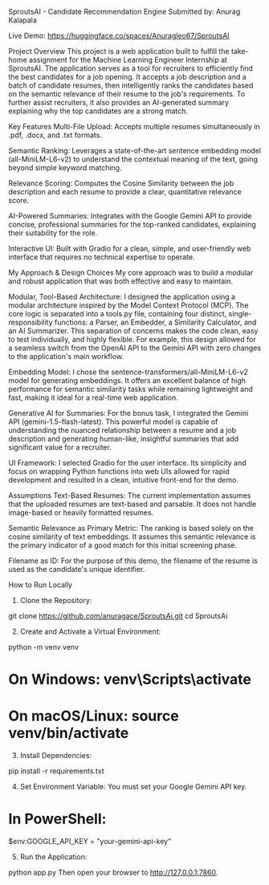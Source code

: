 SproutsAI - Candidate Recommendation Engine
Submitted by: Anurag Kalapala

Live Demo: https://huggingface.co/spaces/Anuragleo67/SproutsAI

Project Overview
This project is a web application built to fulfill the take-home assignment for the Machine Learning Engineer Internship at SproutsAI. The application serves as a tool for recruiters to efficiently find the best candidates for a job opening. It accepts a job description and a batch of candidate resumes, then intelligently ranks the candidates based on the semantic relevance of their resume to the job's requirements. To further assist recruiters, it also provides an AI-generated summary explaining why the top candidates are a strong match.

Key Features
Multi-File Upload: Accepts multiple resumes simultaneously in .pdf, .docx, and .txt formats.

Semantic Ranking: Leverages a state-of-the-art sentence embedding model (all-MiniLM-L6-v2) to understand the contextual meaning of the text, going beyond simple keyword matching.

Relevance Scoring: Computes the Cosine Similarity between the job description and each resume to provide a clear, quantitative relevance score.

AI-Powered Summaries: Integrates with the Google Gemini API to provide concise, professional summaries for the top-ranked candidates, explaining their suitability for the role.

Interactive UI: Built with Gradio for a clean, simple, and user-friendly web interface that requires no technical expertise to operate.

My Approach & Design Choices
My core approach was to build a modular and robust application that was both effective and easy to maintain.

Modular, Tool-Based Architecture: I designed the application using a modular architecture inspired by the Model Context Protocol (MCP). The core logic is separated into a tools.py file, containing four distinct, single-responsibility functions: a Parser, an Embedder, a Similarity Calculator, and an AI Summarizer. This separation of concerns makes the code clean, easy to test individually, and highly flexible. For example, this design allowed for a seamless switch from the OpenAI API to the Gemini API with zero changes to the application's main workflow.

Embedding Model: I chose the sentence-transformers/all-MiniLM-L6-v2 model for generating embeddings. It offers an excellent balance of high performance for semantic similarity tasks while remaining lightweight and fast, making it ideal for a real-time web application.

Generative AI for Summaries: For the bonus task, I integrated the Gemini API (gemini-1.5-flash-latest). This powerful model is capable of understanding the nuanced relationship between a resume and a job description and generating human-like, insightful summaries that add significant value for a recruiter.

UI Framework: I selected Gradio for the user interface. Its simplicity and focus on wrapping Python functions into web UIs allowed for rapid development and resulted in a clean, intuitive front-end for the demo.

Assumptions
Text-Based Resumes: The current implementation assumes that the uploaded resumes are text-based and parsable. It does not handle image-based or heavily formatted resumes.

Semantic Relevance as Primary Metric: The ranking is based solely on the cosine similarity of text embeddings. It assumes this semantic relevance is the primary indicator of a good match for this initial screening phase.

Filename as ID: For the purpose of this demo, the filename of the resume is used as the candidate's unique identifier.

How to Run Locally
1. Clone the Repository:

git clone https://github.com/anuragace/SproutsAi.git
cd SproutsAi

2. Create and Activate a Virtual Environment:

python -m venv venv
# On Windows: venv\Scripts\activate
# On macOS/Linux: source venv/bin/activate

3. Install Dependencies:

pip install -r requirements.txt

4. Set Environment Variable: You must set your Google Gemini API key.

# In PowerShell:
$env:GOOGLE_API_KEY = "your-gemini-api-key"

5. Run the Application:

python app.py
Then open your browser to http://127.0.0.1:7860.